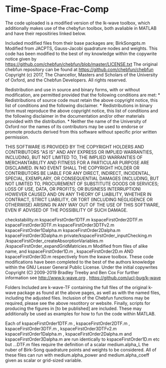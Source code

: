 # Time-Space-Frac-Comp
The code uploaded is a modified version of the lk-wave toolbox, which additionally makes use of the chebyfun toolbox, both avaliable in MATLAB and have their repositiries linked below.

Included modified files from their base packages are;
BirkSongpts.m
  Modified from JACPTS, Gauss-Jacobi quadrature nodes and weights.
  This code has been modified to the best of my knowledge within the copywrite notice given by https://github.com/chebfun/chebfun/blob/master/LICENSE.txt
  The original chebfun repository can be found at https://github.com/chebfun/chebfun
    Copyright (c) 2017, The Chancellor, Masters and Scholars of the University 
    of Oxford, and the Chebfun Developers. All rights reserved.

  Redistribution and use in source and binary forms, with or without
  modification, are permitted provided that the following conditions are met:
      * Redistributions of source code must retain the above copyright
        notice, this list of conditions and the following disclaimer.
      * Redistributions in binary form must reproduce the above copyright
        notice, this list of conditions and the following disclaimer in the
        documentation and/or other materials provided with the distribution.
      * Neither the name of the University of Oxford nor the names of its 
        contributors may be used to endorse or promote products derived from 
        this software without specific prior written permission.

  THIS SOFTWARE IS PROVIDED BY THE COPYRIGHT HOLDERS AND CONTRIBUTORS "AS IS" AND
  ANY EXPRESS OR IMPLIED WARRANTIES, INCLUDING, BUT NOT LIMITED TO, THE IMPLIED
  WARRANTIES OF MERCHANTABILITY AND FITNESS FOR A PARTICULAR PURPOSE ARE
  DISCLAIMED. IN NO EVENT SHALL THE COPYRIGHT HOLDER OR CONTRIBUTORS BE LIABLE FOR 
  ANY DIRECT, INDIRECT, INCIDENTAL, SPECIAL, EXEMPLARY, OR CONSEQUENTIAL DAMAGES
  (INCLUDING, BUT NOT LIMITED TO, PROCUREMENT OF SUBSTITUTE GOODS OR SERVICES;
  LOSS OF USE, DATA, OR PROFITS; OR BUSINESS INTERRUPTION) HOWEVER CAUSED AND
  ON ANY THEORY OF LIABILITY, WHETHER IN CONTRACT, STRICT LIABILITY, OR TORT
  (INCLUDING NEGLIGENCE OR OTHERWISE) ARISING IN ANY WAY OUT OF THE USE OF THIS
  SOFTWARE, EVEN IF ADVISED OF THE POSSIBILITY OF SUCH DAMAGE.

checkstability.m
kspaceFirstOrder1DTF.m
kspaceFirstOrder2DTF.m
kspaceFirstOrder3DTF.m
kspaceFirstOrder3DTFv2.m
kspaceFirstOrder1Dalpha.m
kspaceFirstOrder2Dalpha.m
kspaceFirstOrder3Dalpha.m
private/kspaceFirstOrder_inputChecking.m
			 /kspaceFirstOrder_createAbsorptionVariables.m
			 /kspaceFirstOrder_expandGridMatricies.m
  Modified from files of alike name, and kspaceFirstOrder1D.m , kspaceFirstOrder2D.m AND kspaceFirstOrder3D.m respectively from the kwave toolbox.
	These code modifications have been completed to the best of the authors knowledge within the GNU Lesser General Public License. Under the
  initial copywrites
	Copyright (C) 2009-2019 Bradley Treeby and Ben Cox
  For further information see http://www.k-wave.org , https://github.com/ucl-bug/k-wave

Folders Included are k-wave-TF containing the full files of the original k-wave package 
as found at the above pages, as well as with the named files, including the adjusted files.
Inclusion of the Chebfun functions may be required, please see the above resotitory or website.
Finally, scripts for producing the figures in [to be published] are included.
These may additionally be used as examples for how to fun the code within MATLAB.

Each of kspaceFirstOrder1DTF.m , kspaceFirstOrder2DTF.m , kspaceFirstOrder3DTF.m , kspaceFirstOrder3DTFv2.m
kspaceFirstOrder1Dalpha.m , kspaceFirstOrder2Dalpha.m and kspaceFirstOrder3Dalpha.m are run identically to
kspaceFirstOrder1D.m etc but ...DTF.m files require the definition of a scalar medium.alpha_L the nuber of Birk-Song 
quadrature points and weights to be considered. All of these files can run with medium.alpha_power and 
medium.alpha_coeff given as scalar or grid-sized variable.
	
